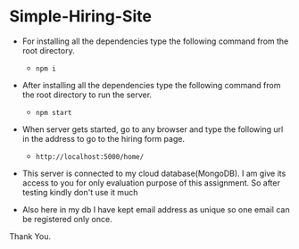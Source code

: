 # Simple-Hiring-Site



- For installing all the dependencies type the following command from the root directory.

  - ```
    npm i
    ```

- After installing all the dependencies type the following command from the root directory to run the server.

  - ```
    npm start
    ```

- When server gets started, go to any browser and type the following url in the address to go to the hiring form page.

  - ```
    http://localhost:5000/home/
    ```

- This server is connected to my cloud database(MongoDB). I am give its access to you for only evaluation purpose of this assignment. So after testing kindly don't use it much

-  Also here in my db I have kept email address as unique so one email can be registered only once.

  Thank You.